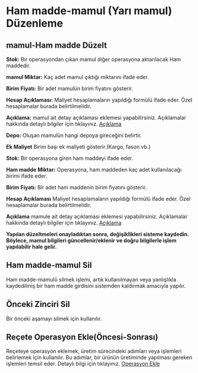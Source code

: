 
# Ham madde-mamul (Yarı mamul) Düzenleme

## mamul-Ham madde Düzelt 

**Stok:** Bir operasyondan çıkan mamul diğer operasyona aktarılacak Ham maddedir.

**mamul Miktar:** Kaç adet mamul çıktığı miktarını ifade eder.

**Birim Fiyatı:** Bir adet mamulün birim fiyatını gösterir.

**Hesap Açıklaması:** Maliyet hesaplamaların yapıldığı formülü ifade eder. Özel hesaplamalar burada belirtilmelidir.

**Açıklama:** mamul ait detay açıklaması eklemesi yapabilirsiniz. Açıklamalar hakkında detaylı bilgiler için tıklayınız. [Açıklama](../TemelOzellikler/Aciklama.md)

**Depo:** Oluşan mamulün hangi depoya gireceğini belirtir.

**Ek Maliyet** Birim başı ek maliyeti gösterir.(Kargo, fason vb.)

**Stok:** Bir operasyona giren ham maddeyi ifade eder.

**Ham madde Miktar:** Operasyona, ham maddeden kaç adet kullanılacağı birimi ifade eder. 

**Birim Fiyatı:** Bir adet ham maddenin birim fiyatını gösterir.

**Hesap Açıklaması** Maliyet hesaplamaların yapıldığı formülü ifade eder. Özel hesaplamalar burada belirtilmelidir.

**Açıklama** mamule ait detay açıklaması eklemesi yapabilirsiniz. Açıklamalar hakkında detaylı bilgiler için tıklayınız. [Açıklama](../TemelOzellikler/Aciklama.md)

**Yapılan düzeltmeleri onayladıktan sonra, değişiklikleri sisteme kaydedin. Böylece, mamul bilgileri güncellenir/eklenir ve doğru bilgilerle işlem yapılabilir hale gelir.**

## Ham madde-mamul Sil

Ham madde-mamulü silmek işlemi, artık kullanılmayan veya yanlışlıkla kaydedilmiş bir ham madde girdisini sistemden kaldırmak amacıyla yapılır.

## Önceki Zinciri Sil

Bir önceki aşamayı silmek için kullanılır. 

## Reçete Operasyon Ekle(Öncesi-Sonrası)

Reçeteye operasyon eklemek, üretim sürecindeki adımları veya işlemleri belirlemek için kullanılır. 
Bu adımlar, bir ürünün üretiminde yapılması gereken işlemleri temsil eder. 
Detaylı bilgi için tıklayınız. [Operasyon Ekle](../Uretim/OperasyonEkle.md)

